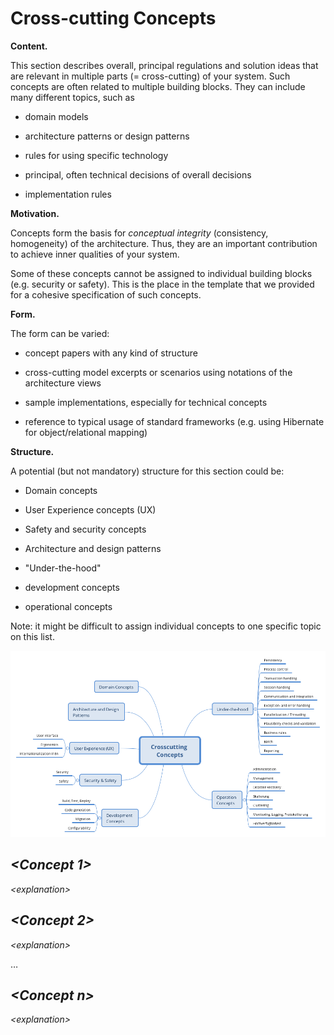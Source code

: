Cross-cutting Concepts 
======================

**Content.**

This section describes overall, principal regulations and solution ideas
that are relevant in multiple parts (= cross-cutting) of your system.
Such concepts are often related to multiple building blocks. They can
include many different topics, such as

-   domain models

-   architecture patterns or design patterns

-   rules for using specific technology

-   principal, often technical decisions of overall decisions

-   implementation rules

**Motivation.**

Concepts form the basis for *conceptual integrity* (consistency,
homogeneity) of the architecture. Thus, they are an important
contribution to achieve inner qualities of your system.

Some of these concepts cannot be assigned to individual building blocks
(e.g. security or safety). This is the place in the template that we
provided for a cohesive specification of such concepts.

**Form.**

The form can be varied:

-   concept papers with any kind of structure

-   cross-cutting model excerpts or scenarios using notations of the
    architecture views

-   sample implementations, especially for technical concepts

-   reference to typical usage of standard frameworks (e.g. using
    Hibernate for object/relational mapping)

**Structure.**

A potential (but not mandatory) structure for this section could be:

-   Domain concepts

-   User Experience concepts (UX)

-   Safety and security concepts

-   Architecture and design patterns

-   "Under-the-hood"

-   development concepts

-   operational concepts

Note: it might be difficult to assign individual concepts to one
specific topic on this list.

![Possible topics for crosscutting concepts](../images/08-Crosscutting-Concepts-Structure-EN.png)

*&lt;Concept 1&gt;* 
-------------------

*&lt;explanation&gt;*

*&lt;Concept 2&gt;* 
-------------------

*&lt;explanation&gt;*

…

*&lt;Concept n&gt;* 
-------------------

*&lt;explanation&gt;*
